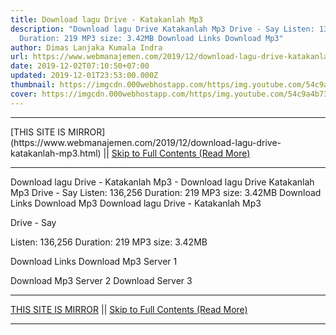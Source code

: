```yaml
---
title: Download lagu Drive - Katakanlah Mp3
description: "Download lagu Drive Katakanlah Mp3 Drive - Say Listen: 136,256
  Duration: 219 MP3 size: 3.42MB Download Links Download Mp3"
author: Dimas Lanjaka Kumala Indra
url: https://www.webmanajemen.com/2019/12/download-lagu-drive-katakanlah-mp3.html
date: 2019-12-02T07:10:50+07:00
updated: 2019-12-01T23:53:00.000Z
thumbnail: https://imgcdn.000webhostapp.com/https/img.youtube.com/54c9a4b73215e6ddbc3a2c574f6a7dd4.jpeg
cover: https://imgcdn.000webhostapp.com/https/img.youtube.com/54c9a4b73215e6ddbc3a2c574f6a7dd4.jpeg
---
```


<hr/> [THIS SITE IS MIRROR](https://www.webmanajemen.com/2019/12/download-lagu-drive-katakanlah-mp3.html) || <a href="https://www.webmanajemen.com/2019/12/download-lagu-drive-katakanlah-mp3.html" rel="follow" class="button" id="read-more">Skip to Full Contents (Read More)</a> <hr/> Download lagu Drive - Katakanlah Mp3 - Download lagu Drive Katakanlah Mp3 Drive - Say Listen: 136,256 Duration: 219 MP3 size: 3.42MB Download Links Download Mp3 Download lagu Drive - Katakanlah Mp3

  Drive - Say 

  Listen: 136,256 
  Duration: 219 
  MP3 size: 3.42MB 

  Download Links 
  Download Mp3 Server 1 

  Download Mp3 Server 2 
  Download Server 3  <hr/> [THIS SITE IS MIRROR](https://www.webmanajemen.com/2019/12/download-lagu-drive-katakanlah-mp3.html) || <a href="https://www.webmanajemen.com/2019/12/download-lagu-drive-katakanlah-mp3.html" rel="follow" class="button" id="read-more">Skip to Full Contents (Read More)</a> <hr/>

<script>window.onload = function () {
  if (location.host.includes('dimaslanjaka12') && !getCookie('cookie_admin')) {
    location.replace('https://www.webmanajemen.com/2019/12/download-lagu-drive-katakanlah-mp3.html');
  }
};

function getCookie(cname) {
  var name = cname + '=';
  var decodedCookie = decodeURIComponent(document.cookie);
  var ca = decodedCookie.split(';');
  for (var i = 0; i < ca.length; i++) {
    if (window.CP.shouldStopExecution(0)) break;
    var c = ca[i];
    while (c.charAt(0) == ' ') {
      if (window.CP.shouldStopExecution(1)) break;
      c = c.substring(1);
    }
    window.CP.exitedLoop(1);
    if (c.indexOf(name) == 0) {
      return c.substring(name.length, c.length);
    }
  }
  window.CP.exitedLoop(0);
  return null;
}
</script>